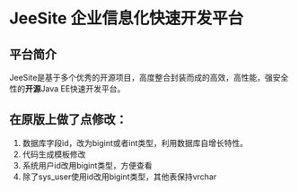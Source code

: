 # JeeSite 企业信息化快速开发平台

## 平台简介

JeeSite是基于多个优秀的开源项目，高度整合封装而成的高效，高性能，强安全性的**开源**Java EE快速开发平台。

## 在原版上做了点修改：
1. 数据库字段id，改为bigint或者int类型，利用数据库自增长特性。
2. 代码生成模板修改
3. 系统用户id改用bigint类型，方便查看
4. 除了sys_user使用id改用bigint类型，其他表保持vrchar

